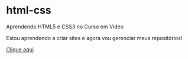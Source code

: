 # html-css
 Aprendendo HTML5 e CSS3 no Curso em Vídeo

Estou aprendendo a criar sites e agora vou gerenciar meus repositórios!

<a href="https://gabrielluizsiqueira.github.io/javascript/Idle clicker/v2/idle.html" target='_blank'>Clique aqui</a>
